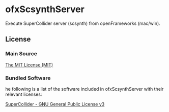 # ofxScsynthServer

Execute SuperCollider server (scsynth) from openFrameworks (mac/win).

## License

### Main Source

[The MIT License (MIT)](https://opensource.org/licenses/MIT)

### Bundled Software

he following is a list of the software included in ofxScsynthServer with their relevant licenses:

[SuperCollider - GNU General Public License v3](https://www.gnu.org/licenses/gpl-3.0.html)
